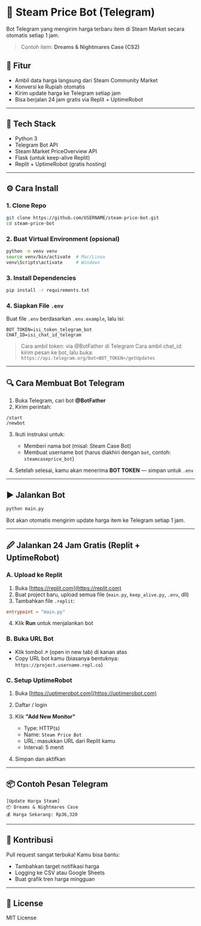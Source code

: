 # 🔔 Steam Price Bot (Telegram)

Bot Telegram yang mengirim harga terbaru item di Steam Market secara otomatis setiap 1 jam.

> Contoh item: **Dreams & Nightmares Case (CS2)**

## 🚀 Fitur

* Ambil data harga langsung dari Steam Community Market
* Konversi ke Rupiah otomatis
* Kirim update harga ke Telegram setiap jam
* Bisa berjalan 24 jam gratis via Replit + UptimeRobot

---

## 🧹 Tech Stack

* Python 3
* Telegram Bot API
* Steam Market PriceOverview API
* Flask (untuk keep-alive Replit)
* Replit + UptimeRobot (gratis hosting)

---

## ⚙️ Cara Install

### 1. Clone Repo

```bash
git clone https://github.com/USERNAME/steam-price-bot.git
cd steam-price-bot
```

### 2. Buat Virtual Environment (opsional)

```bash
python -m venv venv
source venv/bin/activate  # Mac/Linux
venv\Scripts\activate     # Windows
```

### 3. Install Dependencies

```bash
pip install -r requirements.txt
```

### 4. Siapkan File `.env`

Buat file `.env` berdasarkan `.env.example`, lalu isi:

```
BOT_TOKEN=isi_token_telegram_bot
CHAT_ID=isi_chat_id_telegram
```

> Cara ambil token: via @BotFather di Telegram
> Cara ambil chat\_id: kirim pesan ke bot, lalu buka:
> `https://api.telegram.org/bot<BOT_TOKEN>/getUpdates`

---

## 🔍 Cara Membuat Bot Telegram

1. Buka Telegram, cari bot **@BotFather**
2. Kirim perintah:

```
/start
/newbot
```

3. Ikuti instruksi untuk:

   * Memberi nama bot (misal: Steam Case Bot)
   * Membuat username bot (harus diakhiri dengan `bot`, contoh: `steamcaseprice_bot`)
4. Setelah selesai, kamu akan menerima **BOT TOKEN** — simpan untuk `.env`

---

## ▶️ Jalankan Bot

```bash
python main.py
```

Bot akan otomatis mengirim update harga item ke Telegram setiap 1 jam.

---

## 🖉 Jalankan 24 Jam Gratis (Replit + UptimeRobot)

### A. Upload ke Replit

1. Buka [https://replit.com](https://replit.com)
2. Buat project baru, upload semua file (`main.py`, `keep_alive.py`, `.env`, dll)
3. Tambahkan file `.replit`:

```toml
entrypoint = "main.py"
```

4. Klik **Run** untuk menjalankan bot

### B. Buka URL Bot

* Klik tombol ↗ (open in new tab) di kanan atas
* Copy URL bot kamu (biasanya bentuknya: `https://project.username.repl.co`)

### C. Setup UptimeRobot

1. Buka [https://uptimerobot.com](https://uptimerobot.com)
2. Daftar / login
3. Klik **"Add New Monitor"**

   * Type: HTTP(s)
   * Name: `Steam Price Bot`
   * URL: masukkan URL dari Replit kamu
   * Interval: 5 menit
4. Simpan dan aktifkan

---

## 📦 Contoh Pesan Telegram

```
[Update Harga Steam]
📦 Dreams & Nightmares Case
💰 Harga Sekarang: Rp36,320
```

---

## 🤝 Kontribusi

Pull request sangat terbuka! Kamu bisa bantu:

* Tambahkan target notifikasi harga
* Logging ke CSV atau Google Sheets
* Buat grafik tren harga mingguan

---

## 📄 License

MIT License

